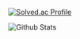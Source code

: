 [![Solved.ac Profile](http://mazassumnida.wtf/api/v2/generate_badge?boj=dlwhd990)](https://solved.ac/dlwhd990/)

![Github Stats](https://github-readme-stats.vercel.app/api?username=dlwhd990&show_icons=true)
